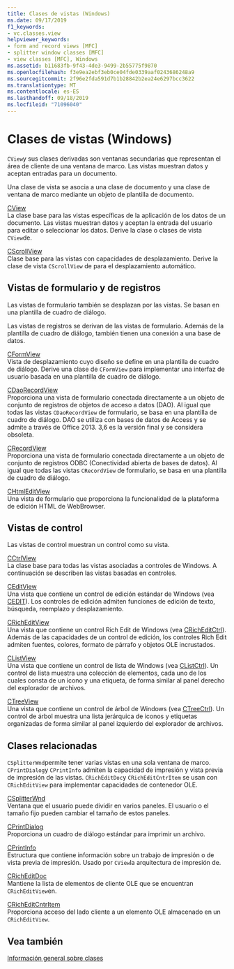 ```yaml
---
title: Clases de vistas (Windows)
ms.date: 09/17/2019
f1_keywords:
- vc.classes.view
helpviewer_keywords:
- form and record views [MFC]
- splitter window classes [MFC]
- view classes [MFC], Windows
ms.assetid: b11683fb-9f43-4de3-9499-2b55775f9870
ms.openlocfilehash: f3e9ea2ebf3eb0ce04fde0339aaf0243686248a9
ms.sourcegitcommit: 2f96e2fda591d7b1b28842b2ea24e6297bcc3622
ms.translationtype: MT
ms.contentlocale: es-ES
ms.lasthandoff: 09/18/2019
ms.locfileid: "71096040"
---
```

# <a name="view-classes-windows"></a>Clases de vistas (Windows)

`CView`y sus clases derivadas son ventanas secundarias que representan el área de cliente de una ventana de marco. Las vistas muestran datos y aceptan entradas para un documento.

Una clase de vista se asocia a una clase de documento y una clase de ventana de marco mediante un objeto de plantilla de documento.

[CView](../mfc/reference/cview-class.md)<br/>
La clase base para las vistas específicas de la aplicación de los datos de un documento. Las vistas muestran datos y aceptan la entrada del usuario para editar o seleccionar los datos. Derive la clase o clases de vista `CView`de.

[CScrollView](../mfc/reference/cscrollview-class.md)<br/>
Clase base para las vistas con capacidades de desplazamiento. Derive la clase de vista `CScrollView` de para el desplazamiento automático.

## <a name="form-and-record-views"></a>Vistas de formulario y de registros

Las vistas de formulario también se desplazan por las vistas. Se basan en una plantilla de cuadro de diálogo.

Las vistas de registros se derivan de las vistas de formulario. Además de la plantilla de cuadro de diálogo, también tienen una conexión a una base de datos.

[CFormView](../mfc/reference/cformview-class.md)<br/>
Vista de desplazamiento cuyo diseño se define en una plantilla de cuadro de diálogo. Derive una clase de `CFormView` para implementar una interfaz de usuario basada en una plantilla de cuadro de diálogo.

[CDaoRecordView](../mfc/reference/cdaorecordview-class.md)<br/>
Proporciona una vista de formulario conectada directamente a un objeto de conjunto de registros de objetos de acceso a datos (DAO). Al igual que todas las vistas `CDaoRecordView` de formulario, se basa en una plantilla de cuadro de diálogo. DAO se utiliza con bases de datos de Access y se admite a través de Office 2013. 3,6 es la versión final y se considera obsoleta.

[CRecordView](../mfc/reference/crecordview-class.md)<br/>
Proporciona una vista de formulario conectada directamente a un objeto de conjunto de registros ODBC (Conectividad abierta de bases de datos). Al igual que todas las vistas `CRecordView` de formulario, se basa en una plantilla de cuadro de diálogo.

[CHtmlEditView](../mfc/reference/chtmleditview-class.md)<br/>
Una vista de formulario que proporciona la funcionalidad de la plataforma de edición HTML de WebBrowser.

## <a name="control-views"></a>Vistas de control

Las vistas de control muestran un control como su vista.

[CCtrlView](../mfc/reference/cctrlview-class.md)<br/>
La clase base para todas las vistas asociadas a controles de Windows. A continuación se describen las vistas basadas en controles.

[CEditView](../mfc/reference/ceditview-class.md)<br/>
Una vista que contiene un control de edición estándar de Windows (vea [CEDIT](../mfc/reference/cedit-class.md)). Los controles de edición admiten funciones de edición de texto, búsqueda, reemplazo y desplazamiento.

[CRichEditView](../mfc/reference/cricheditview-class.md)<br/>
Una vista que contiene un control Rich Edit de Windows (vea [CRichEditCtrl](../mfc/reference/cricheditctrl-class.md)). Además de las capacidades de un control de edición, los controles Rich Edit admiten fuentes, colores, formato de párrafo y objetos OLE incrustados.

[CListView](../mfc/reference/clistview-class.md)<br/>
Una vista que contiene un control de lista de Windows (vea [CListCtrl](../mfc/reference/clistctrl-class.md)). Un control de lista muestra una colección de elementos, cada uno de los cuales consta de un icono y una etiqueta, de forma similar al panel derecho del explorador de archivos.

[CTreeView](../mfc/reference/ctreeview-class.md)<br/>
Una vista que contiene un control de árbol de Windows (vea [CTreeCtrl](../mfc/reference/ctreectrl-class.md)). Un control de árbol muestra una lista jerárquica de iconos y etiquetas organizadas de forma similar al panel izquierdo del explorador de archivos.

## <a name="related-classes"></a>Clases relacionadas

`CSplitterWnd`permite tener varias vistas en una sola ventana de marco. `CPrintDialog`y `CPrintInfo` admiten la capacidad de impresión y vista previa de impresión de las vistas. `CRichEditDoc`y `CRichEditCntrItem` se usan con `CRichEditView` para implementar capacidades de contenedor OLE.

[CSplitterWnd](../mfc/reference/csplitterwnd-class.md)<br/>
Ventana que el usuario puede dividir en varios paneles. El usuario o el tamaño fijo pueden cambiar el tamaño de estos paneles.

[CPrintDialog](../mfc/reference/cprintdialog-class.md)<br/>
Proporciona un cuadro de diálogo estándar para imprimir un archivo.

[CPrintInfo](../mfc/reference/cprintinfo-structure.md)<br/>
Estructura que contiene información sobre un trabajo de impresión o de vista previa de impresión. Usado por `CView`la arquitectura de impresión de.

[CRichEditDoc](../mfc/reference/cricheditdoc-class.md)<br/>
Mantiene la lista de elementos de cliente OLE que se encuentran `CRichEditView`en.

[CRichEditCntrItem](../mfc/reference/cricheditcntritem-class.md)<br/>
Proporciona acceso del lado cliente a un elemento OLE almacenado en un `CRichEditView`.

## <a name="see-also"></a>Vea también

[Información general sobre clases](../mfc/class-library-overview.md)
